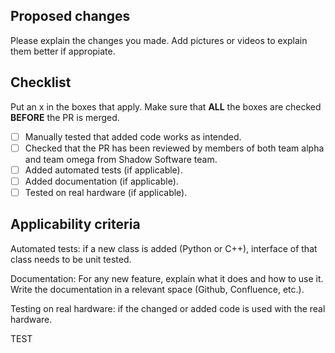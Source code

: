 ## Proposed changes

Please explain the changes you made. Add pictures or videos to explain them better if appropiate.

## Checklist

Put an x in the boxes that apply. Make sure that **ALL** the boxes are checked **BEFORE** the PR is merged.
- [ ] Manually tested that added code works as intended.
- [ ] Checked that the PR has been reviewed by members of both team alpha and team omega from Shadow Software team.
- [ ] Added automated tests (if applicable).
- [ ] Added documentation (if applicable).
- [ ] Tested on real hardware (if applicable).

## Applicability criteria

Automated tests: if a new class is added (Python or C++), interface of that class needs to be unit tested.

Documentation: For any new feature, explain what it does and how to use it. Write the documentation in a relevant space (Github, Confluence, etc.).

Testing on real hardware: if the changed or added code is used with the real hardware.

TEST